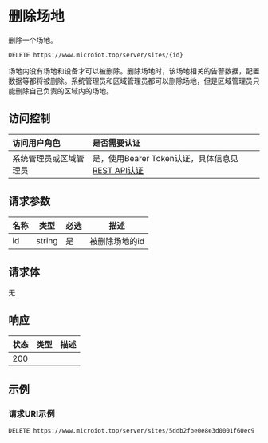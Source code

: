 # 删除场地

删除一个场地。

``` HTTP
DELETE https://www.microiot.top/server/sites/{id}
```
场地内没有场地和设备才可以被删除。删除场地时，该场地相关的告警数据，配置数据等都将被删除。系统管理员和区域管理员都可以删除场地，但是区域管理员只能删除自己负责的区域内的场地。

## 访问控制

| 访问用户角色           | 是否需要认证                                 |
| :--------------------- | :------------------------------------------- |
| 系统管理员或区域管理员 | 是，使用Bearer Token认证，具体信息见[REST API认证](../api.md) |

## 请求参数

| 名称 | 类型   | 必选 | 描述           |
| ---- | ------ | ---- | -------------- |
| id   | string | 是   | 被删除场地的id |

## 请求体

无

## 响应

| 状态 | 类型          | 描述           |
| ---- | ------------- | -------------- |
| 200  |  |  |



## 示例

### 请求URI示例

``` HTTP
DELETE https://www.microiot.top/server/sites/5ddb2fbe0e8e3d0001f60ec9
```


